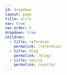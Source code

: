 ```yaml
---
id: dropdown
layout: page
title: altro
nav: true
nav_order: 5
dropdown: true
children:
  - title: referenze
    permalink: /referenze/
  - title: blog
    permalink: /blog/
  - title: novità
    permalink: /novita/
---
```


